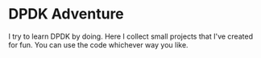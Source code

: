 # DPDK Adventure

I try to learn DPDK by doing. Here I collect small projects that I've created for fun.
You can use the code whichever way you like.

